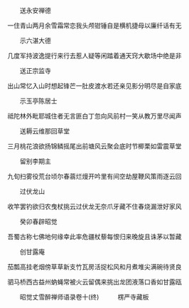 <!-- { "loadSidebar": true } -->
　　送永安禅德

一住青山两月余雪霜常恋我头颅钳锤自是横机捷母以廉纤话有无

　　示六湛大德

几度军持波逸提行来行去惹人疑等闲踏着通天窍大歇场中绝是非

　　送正宗监寺

出山常忆入山时想起锋芒一肚皮渡水若还亲见影分明尽是自家底

　　示玉亭陈居士

祗陀林外毗耶城住者无言匪白丁忽向风前村一笑从教万里尽闻声

　　送耨云维那回草堂

三月桃花浪欲扬锦鳞摇尾出前塘风云聚会底时节楖栗如雷震草堂

　　留别李期主

九旬扫雾役荒台顷尔春蓊烂熳开吟里有间空劫屋鞭风策雨逐云回

　　过伏龙山

收竿罢钓欲归农曳杖挑云过伏龙无奈爪牙藏不住春烧漏泄好家风

　　癸卯春辟昭觉

吾蜀古称七佛地何缘幸此率危疆杖藜每恨归来晚旋且诛茅以暂藏

　　创甘露庵

茄瓢高挂老烟傍草草新支竹瓦房活捉松风和月煮堆尖满碗待贤良

驷马桥西古益州蚋蝇常被火云留偶来挑出龙团液落口香如甘露瓯

　　昭觉丈雪醉禅师语录卷十(终)　　　楞严寺藏板
